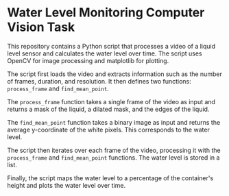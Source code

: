# Water Level Monitoring Computer Vision Task

This repository contains a Python script that processes a video of a liquid level sensor and calculates the water level over time. The script uses OpenCV for image processing and matplotlib for plotting.

The script first loads the video and extracts information such as the number of frames, duration, and resolution. It then defines two functions: `process_frame` and `find_mean_point`.

The `process_frame` function takes a single frame of the video as input and returns a mask of the liquid, a dilated mask, and the edges of the liquid.

The `find_mean_point` function takes a binary image as input and returns the average y-coordinate of the white pixels. This corresponds to the water level.

The script then iterates over each frame of the video, processing it with the `process_frame` and `find_mean_point` functions. The water level is stored in a list.

Finally, the script maps the water level to a percentage of the container's height and plots the water level over time.

